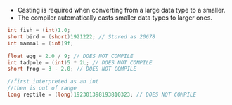 - Casting is required when converting from a large data type to a smaller.
- The compiler automatically casts smaller data types to larger ones.

```java
int fish = (int)1.0;
short bird = (short)1921222; // Stored as 20678
int mammal = (int)9f;

float egg = 2.0 / 9; // DOES NOT COMPILE
int tadpole = (int)5 * 2L; // DOES NOT COMPILE
short frog = 3 - 2.0; // DOES NOT COMPILE

//first interpreted as an int
//then is out of range
long reptile = (long)192301398193810323; // DOES NOT COMPILE
```


